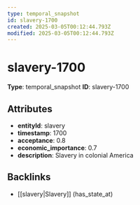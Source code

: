 ```yaml
---
type: temporal_snapshot
id: slavery-1700
created: 2025-03-05T00:12:44.793Z
modified: 2025-03-05T00:12:44.793Z
---
```


# slavery-1700

**Type**: temporal_snapshot
**ID**: slavery-1700

## Attributes

- **entityId**: slavery
- **timestamp**: 1700
- **acceptance**: 0.8
- **economic_importance**: 0.7
- **description**: Slavery in colonial America

## Backlinks

- [[slavery|Slavery]] (has_state_at)

